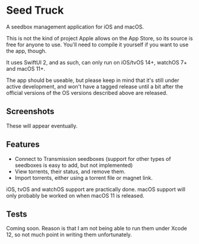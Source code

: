 # Seed Truck

A seedbox management application for iOS and macOS.

This is not the kind of project Apple allows on the App Store, so its source is free for anyone to use. You'll need to compile it yourself if you want to use the app, though.

It uses SwiftUI 2, and as such, can only run on iOS/tvOS 14+, watchOS 7+ and macOS 11+.

The app should be useable, but please keep in mind that it's still under active development, and won't have a tagged release until a bit after the official versions of the OS versions described above are released.

## Screenshots

These will appear eventually.

## Features

 - Connect to Transmission seedboxes (support for other types of seedboxes is easy to add, but not implemented)
 - View torrents, their status, and remove them.
 - Import torrents, either using a torrent file or magnet link.
 
iOS, tvOS and watchOS support are practically done. macOS support will only probably be worked on when macOS 11 is released.

## Tests

Coming soon. Reason is that I am not being able to run them under Xcode 12, so not much point in writing them unfortunately.
